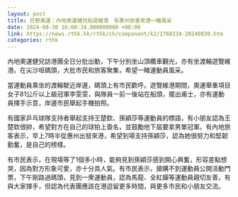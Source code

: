 ```yaml
---
layout: post
title: 巴黎奧運｜內地奧運健兒船遊維港　有惠州旅客來港一睹風采
date: 2024-08-30 16:00:34.000000000 +08:00
link: https://news.rthk.hk/rthk/ch/component/k2/1768334-20240830.htm
categories: rthk
---
```


內地奧運健兒訪港團全日分批出動，下午分別坐山頂纜車觀光，亦有坐渡輪遊覽維港。在尖沙咀碼頭，大批市民和旅客聚集，希望一睹運動員風采。

當運動員乘坐的渡輪駛近岸邊，碼頭上有市民歡呼。遊覽維港期間，奧運舉重項目女子81公斤以上級冠軍李雯雯，與隊員一前一後站在船頭，擺出甫士，亦有運動員揮手示意，岸邊市民舉起手機拍照。

有國家乒乓球隊支持者舉起支持王楚欽、孫穎莎等運動員的標語，有小朋友認為王楚欽很帥，希望對方在自己的球拍上簽名，並鼓勵他下屆要拿男單冠軍。有內地旅客表示，早上7時半從惠州出發來港，希望到場支持孫穎莎，認為她很努力和堅韌勤奮，是自己的榜樣。

有市民表示，在現場等了1個多小時，能夠見到孫穎莎感到開心興奮，形容差點想哭，因為對方形象可愛，亦十分具人氣。有市民表示，搶購不到運動員公開活動門票，下午剛路過碼頭，見到一衆運動員，認為馬龍、全紅嬋等運動員親切友善，有與大家揮手，但認為代表團應該在港逗留更多時間，與更多市民和小朋友交流。
